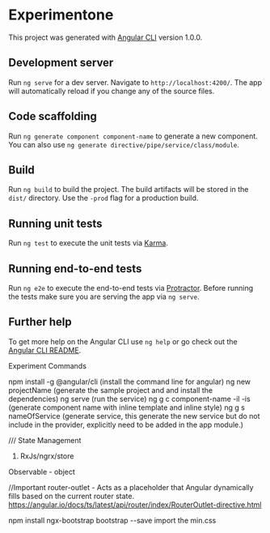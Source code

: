 # Experimentone

This project was generated with [Angular CLI](https://github.com/angular/angular-cli) version 1.0.0.

## Development server

Run `ng serve` for a dev server. Navigate to `http://localhost:4200/`. The app will automatically reload if you change any of the source files.

## Code scaffolding

Run `ng generate component component-name` to generate a new component. You can also use `ng generate directive/pipe/service/class/module`.

## Build

Run `ng build` to build the project. The build artifacts will be stored in the `dist/` directory. Use the `-prod` flag for a production build.

## Running unit tests

Run `ng test` to execute the unit tests via [Karma](https://karma-runner.github.io).

## Running end-to-end tests

Run `ng e2e` to execute the end-to-end tests via [Protractor](http://www.protractortest.org/).
Before running the tests make sure you are serving the app via `ng serve`.

## Further help

To get more help on the Angular CLI use `ng help` or go check out the [Angular CLI README](https://github.com/angular/angular-cli/blob/master/README.md).



Experiment Commands

npm install -g @angular/cli (install the command line for angular)
ng new projectName (generate the sample project and and install the dependencies)
ng serve (run the service)
ng g c component-name -il -is (generate component name with inline template and inline style)
ng g s nameOfService (generate service, this generate the new service but do not include in the provider, explicitly need to be added in the app module.) 

/// State Management 

1. RxJs/ngrx/store

Observable - object

//Important
router-outlet - Acts as a placeholder that Angular dynamically fills based on the current router state.
https://angular.io/docs/ts/latest/api/router/index/RouterOutlet-directive.html

npm install ngx-bootstrap bootstrap --save
import the min.css 